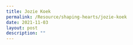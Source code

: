 ```yaml
---
title: Jozie Koek
permalink: /Resource/shaping-hearts/jozie-koek
date: 2021-11-03
layout: post
description: ""
---
```

